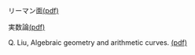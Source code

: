 [](シンプレクティック幾何[(pdf)](symplectic/symplectic.pdf))

リーマン面[(pdf)](riemann/riemann-surface.pdf)

実数論[(pdf)](RNum/RNum.pdf)

Q. Liu, Algebraic geometry and arithmetic curves. [(pdf)](Liu-note/Liu-note.pdf)

